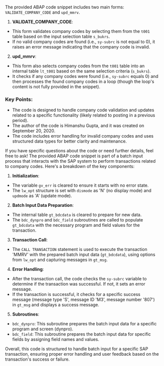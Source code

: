The provided ABAP code snippet includes two main forms: `VALIDATE_COMPANY_CODE` and `upd_mmrv`.

1. **VALIDATE_COMPANY_CODE**:
- This form validates company codes by selecting them from the `t001` table based on the input selection table `s_bukrs`.
- If no valid company codes are found (i.e., `sy-subrc` is not equal to 0), it raises an error message indicating that the company code is invalid.

2. **upd_mmrv**:
- This form also selects company codes from the `t001` table into an internal table `lt_t001` based on the same selection criteria (`s_bukrs`).
- It checks if any company codes were found (i.e., `sy-subrc` equals 0) and then processes the found company codes in a loop (though the loop's content is not fully provided in the snippet).

### Key Points:
- The code is designed to handle company code validation and updates related to a specific functionality (likely related to posting in a previous period).
- The author of the code is Himanshu Gupta, and it was created on September 20, 2020.
- The code includes error handling for invalid company codes and uses structured data types for better clarity and maintenance.

If you have specific questions about the code or need further details, feel free to ask!
The provided ABAP code snippet is part of a batch input process that interacts with the SAP system to perform transactions related to company codes. Here's a breakdown of the key components:

1. **Initialization**:
- The variable `gv_err` is cleared to ensure it starts with no error state.
- The `lw_opt` structure is set with `dismode` as 'N' (no display mode) and `updmode` as 'A' (update mode).

2. **Batch Input Data Preparation**:
- The internal table `gt_bdcdata` is cleared to prepare for new data.
- The `bdc_dynpro` and `bdc_field` subroutines are called to populate `gt_bdcdata` with the necessary program and field values for the transaction.

3. **Transaction Call**:
- The `CALL TRANSACTION` statement is used to execute the transaction 'MMRV' with the prepared batch input data (`gt_bdcdata`), using options from `lw_opt` and capturing messages in `gt_msg`.

4. **Error Handling**:
- After the transaction call, the code checks the `sy-subrc` variable to determine if the transaction was successful. If not, it sets an error message.
- If the transaction is successful, it checks for a specific success message (message type 'S', message ID 'M3', message number '807') in `gt_msg` and displays a success message.

5. **Subroutines**:
- `bdc_dynpro`: This subroutine prepares the batch input data for a specific program and screen (dynpro).
- `bdc_field`: This subroutine prepares the batch input data for specific fields by assigning field names and values.

Overall, this code is structured to handle batch input for a specific SAP transaction, ensuring proper error handling and user feedback based on the transaction's success or failure.
